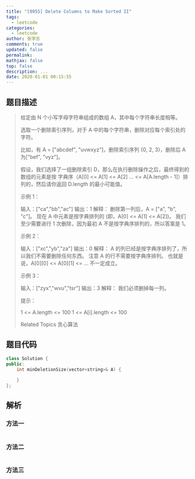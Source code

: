 ```yaml
---
title: "[0955] Delete Columns to Make Sorted II"
tags:
  - leetcode
categories:
  - leetcode
author: 张学志
comments: true
updated: false
permalink:
mathjax: false
top: false
description: ...
date: 2020-01-01 00:15:55
---
```


## 题目描述

> 给定由 N 个小写字母字符串组成的数组 A，其中每个字符串长度相等。 
> 
> 选取一个删除索引序列，对于 A 中的每个字符串，删除对应每个索引处的字符。 
> 
> 比如，有 A = ["abcdef", "uvwxyz"]，删除索引序列 {0, 2, 3}，删除后 A 为["bef", "vyz"]。 
> 
> 假设，我们选择了一组删除索引 D，那么在执行删除操作之后，最终得到的数组的元素是按 字典序（A[0] <= A[1] <= A[2] ... <= A[A.length - 1]）排列的，然后请你返回 D.length 的最小可能值。 
> 
> 
> 
> 
> 
> 
> 示例 1： 
> 
> 输入：["ca","bb","ac"]
> 输出：1
> 解释： 
> 删除第一列后，A = ["a", "b", "c"]。
> 现在 A 中元素是按字典排列的 (即，A[0] <= A[1] <= A[2])。
> 我们至少需要进行 1 次删除，因为最初 A 不是按字典序排列的，所以答案是 1。
> 
> 
> 示例 2： 
> 
> 输入：["xc","yb","za"]
> 输出：0
> 解释：
> A 的列已经是按字典序排列了，所以我们不需要删除任何东西。
> 注意 A 的行不需要按字典序排列。
> 也就是说，A[0][0] <= A[0][1] <= ... 不一定成立。
> 
> 
> 示例 3： 
> 
> 输入：["zyx","wvu","tsr"]
> 输出：3
> 解释：
> 我们必须删掉每一列。
> 
> 
> 
> 
> 提示： 
> 
> 
> 1 <= A.length <= 100 
> 1 <= A[i].length <= 100 
> 
> Related Topics 贪心算法

## 题目代码

```cpp
class Solution {
public:
    int minDeletionSize(vector<string>& A) {
        
    }
};
```

## 解析

### 方法一

```cpp

```

### 方法二

```cpp

```

### 方法三

```cpp

```

